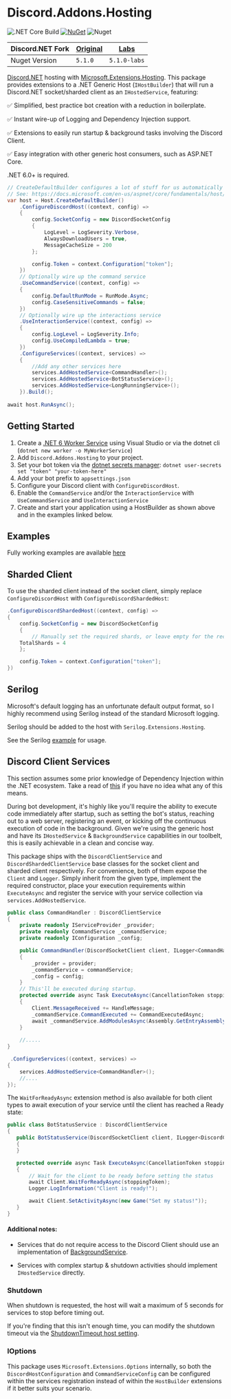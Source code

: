 # Discord.Addons.Hosting 
![.NET Core Build](https://github.com/Hawxy/Discord.Addons.Hosting/workflows/.NET%20Core%20Build/badge.svg)
[![NuGet](https://img.shields.io/nuget/v/Discord.Addons.Hosting.svg?style=flat-square)](https://www.nuget.org/packages/Discord.Addons.Hosting)
![Nuget](https://img.shields.io/nuget/dt/Discord.Addons.Hosting?style=flat-square)

| Discord.NET Fork | [Original](https://github.com/discord-net/Discord.Net) | [Labs](https://github.com/Discord-Net-Labs/Discord.Net-Labs)
|---------------------|----------|-------------|
| Nuget Version      | `5.1.0`   | `5.1.0-labs` |

[Discord.NET](https://github.com/RogueException/Discord.Net) hosting with [Microsoft.Extensions.Hosting](https://docs.microsoft.com/en-us/aspnet/core/fundamentals/host/generic-host). 
This package provides extensions to a .NET Generic Host (`IHostBuilder`) that will run a Discord.NET socket/sharded client as an `IHostedService`, featuring:

✅ Simplified, best practice bot creation with a reduction in boilerplate.

✅ Instant wire-up of Logging and Dependency Injection support.

✅ Extensions to easily run startup & background tasks involving the Discord Client.

✅ Easy integration with other generic host consumers, such as ASP.NET Core.

.NET  6.0+ is required.

```csharp
// CreateDefaultBuilder configures a lot of stuff for us automatically
// See: https://docs.microsoft.com/en-us/aspnet/core/fundamentals/host/generic-host
var host = Host.CreateDefaultBuilder()   
    .ConfigureDiscordHost((context, config) =>
    {
        config.SocketConfig = new DiscordSocketConfig
        {
            LogLevel = LogSeverity.Verbose,
            AlwaysDownloadUsers = true,
            MessageCacheSize = 200
        };

        config.Token = context.Configuration["token"];
    })
    // Optionally wire up the command service
    .UseCommandService((context, config) =>
    {
        config.DefaultRunMode = RunMode.Async;
        config.CaseSensitiveCommands = false;
    })
    // Optionally wire up the interactions service
    .UseInteractionService((context, config) =>
    {
        config.LogLevel = LogSeverity.Info;
        config.UseCompiledLambda = true;
    })
    .ConfigureServices((context, services) =>
    {
        //Add any other services here
        services.AddHostedService<CommandHandler>();
        services.AddHostedService<BotStatusService>();
        services.AddHostedService<LongRunningService>();
    }).Build();
  
await host.RunAsync();
```

## Getting Started

1. Create a [.NET 6 Worker Service](https://docs.microsoft.com/en-us/aspnet/core/fundamentals/host/hosted-services?view=aspnetcore-6.0&tabs=visual-studio#worker-service-template) using Visual Studio or via the dotnet cli (`dotnet new worker -o MyWorkerService`)
2. Add ```Discord.Addons.Hosting``` to your project.   
3. Set your bot token via the [dotnet secrets manager](https://docs.microsoft.com/en-us/aspnet/core/security/app-secrets?view=aspnetcore-6.0&tabs=windows#set-a-secret): `dotnet user-secrets set "token" "your-token-here"`
4. Add your bot prefix to `appsettings.json`
5. Configure your Discord client with `ConfigureDiscordHost`.
6. Enable the `CommandService` and/or the `InteractionService` with `UseCommandService` and `UseInteractionService`
6. Create and start your application using a HostBuilder as shown above and in the examples linked below.

## Examples

Fully working examples are available [here](https://github.com/Hawxy/Discord.Addons.Hosting/tree/master/Samples)

## Sharded Client

To use the sharded client instead of the socket client, simply replace `ConfigureDiscordHost` with `ConfigureDiscordShardedHost`:
```csharp
.ConfigureDiscordShardedHost((context, config) =>
{
    config.SocketConfig = new DiscordSocketConfig
    {
    	// Manually set the required shards, or leave empty for the recommended count
	TotalShards = 4
    };

    config.Token = context.Configuration["token"];
})

```

## Serilog

Microsoft's default logging has an unfortunate default output format, so I highly recommend using Serilog instead of the standard Microsoft logging. 

Serilog should be added to the host with ```Serilog.Extensions.Hosting```. 

See the Serilog [example](https://github.com/Hawxy/Discord.Addons.Hosting/tree/master/Samples/SampleBotSerilog) for usage.

## Discord Client Services

This section assumes some prior knowledge of Dependency Injection within the .NET ecosystem. Take a read of [this](https://docs.microsoft.com/en-us/aspnet/core/fundamentals/dependency-injection) if you have no idea what any of this means.

During bot development, it's highly like you'll require the ability to execute code immediately after startup, such as setting the bot's status, reaching out to a web server, registering an event, or kicking off the continuous execution of code in the background. Given we're using the generic host and have its `IHostedService` & `BackgroundService` capabilities in our toolbelt, this is easily achievable in a clean and concise way. 

This package ships with the `DiscordClientService` and `DiscordShardedClientService` base classes for the socket client and sharded client respectively. For convenience, both of them expose the `Client` and `Logger`. Simply inherit from the given type, implement the required constructor, place your execution requirements within `ExecuteAsync` and register the service with your service collection via `services.AddHostedService`.

```csharp
public class CommandHandler : DiscordClientService
{
    private readonly IServiceProvider _provider;
    private readonly CommandService _commandService;
    private readonly IConfiguration _config;

    public CommandHandler(DiscordSocketClient client, ILogger<CommandHandler> logger,  IServiceProvider provider, CommandService commandService, IConfiguration config) : base(client, logger)
    {
        _provider = provider;
        _commandService = commandService;
        _config = config;
    }
    // This'll be executed during startup.
    protected override async Task ExecuteAsync(CancellationToken stoppingToken)
    {
        Client.MessageReceived += HandleMessage;
        _commandService.CommandExecuted += CommandExecutedAsync;
        await _commandService.AddModulesAsync(Assembly.GetEntryAssembly(), _provider);
    }
        
    //.....
}
```
```csharp
 .ConfigureServices((context, services) =>
{
    services.AddHostedService<CommandHandler>();
    //....
});

```
 
 The `WaitForReadyAsync` extension method is also available for both client types to await execution of your service until the client has reached a Ready state:
 
 ```csharp
public class BotStatusService : DiscordClientService
{
    public BotStatusService(DiscordSocketClient client, ILogger<DiscordClientService> logger) : base(client, logger)
    {
    }

    protected override async Task ExecuteAsync(CancellationToken stoppingToken)
    {
    	// Wait for the client to be ready before setting the status
        await Client.WaitForReadyAsync(stoppingToken);
        Logger.LogInformation("Client is ready!");

        await Client.SetActivityAsync(new Game("Set my status!"));
    }
}
```

#### Additional notes: 
- Services that do not require access to the Discord Client should use an implementation of [BackgroundService](https://docs.microsoft.com/en-us/dotnet/architecture/microservices/multi-container-microservice-net-applications/background-tasks-with-ihostedservice).

- Services with complex startup & shutdown activities should implement `IHostedService` directly.

### Shutdown

When shutdown is requested, the host will wait a maximum of 5 seconds for services to stop before timing out.

If you're finding that this isn't enough time, you can modify the shutdown timeout via the [ShutdownTimeout host setting](https://docs.microsoft.com/en-us/aspnet/core/fundamentals/host/generic-host?view=aspnetcore-5.0#shutdowntimeout).

### IOptions

This package uses `Microsoft.Extensions.Options` internally, so both the `DiscordHostConfiguration` and `CommandServiceConfig` can be configured within the services registration instead of within the `HostBuilder` extensions if it better suits your scenario.
